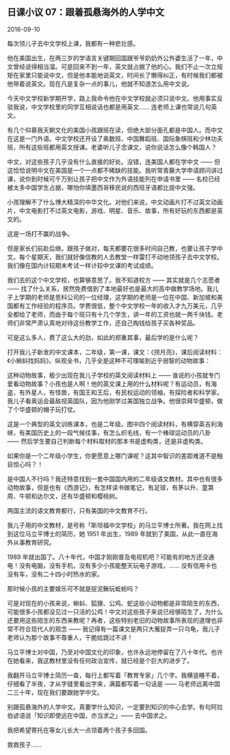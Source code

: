 ## 日课小议 07：跟着孤悬海外的人学中文

2016-09-10

每次领儿子去中文学校上课，我都有一种悲壮感。

他在美国出生，在两三岁的学语言关键期回国跟爷爷奶奶外公外婆生活了一年，中文曾经说得相当溜。可是回来不到一年，英文就占据了他的心。我们不止一次立规矩在家里只能说中文，但是他本能地说英文，时间长了懒得纠正，有时候我们都被他带着说英文。现在凡是复杂一点的事儿，他就不知道怎么用中文说。

今天中文学校新学期开学，路上我命令他在中文学校就必须只说中文。他用事实反驳我说，中文学校里的同学互相说话也都是用英文…… 连老师上课也常说几句英文。

有几个仰慕我天朝文化的美国小孩跟班在读，但绝大部分面孔都是中国人。而中文在这是一门外语。中文学校还开设了奥数班、中国舞蹈班、国际象棋班和少林功夫班，所有这些班都用英文授课。老婆听儿子念课文，说你说话怎么像个韩国人？

中文，对这些孩子几乎没有什么直接的好处。没错，连美国人都在学中文 —— 但这恰恰说明中文在美国是一个一点都不稀缺的技能。我听常青藤大学申请顾问讲过课，说你到时候可千万别让孩子把中文作为外语技能列在申请书里 —— 名校已经被太多中国学生占据，哪怕你填墨西哥移民说的西班牙语都比提中文强。

小孩理解不了什么博大精深的中华文化。对他们来说，中文动画片打不过英文动画片，中文电影打不过英文电影，游戏、明星、音乐、故事，所有好玩的东西都是英文的。

这是一场打不赢的战争。

但是家长们前赴后继。跟孩子做对，每天都要花很多时间自己教，也要让孩子学中文。每个星期天，我们就好像信教的人去教堂一样雷打不动地领孩子去中文学校。我们像在国内计较期末考试一样计较中文课的考试成绩。

我们去的这个中文学校，也算够意思了。我不知道校方 —— 其实就是几个志愿者 —— 找了什么关系，居然免费借到了本地最好也是最大的高中做教学场地。我儿子上学期的老师是思科公司的一位经理，这学期的老师是一位在中国、新加坡和美国都有工作经验的程序员。学费很低，整个中文学校一年的收入才九万美元，几乎全都给了老师，而由于每个班只有十几个学生，讲一年的工资也就一两千块钱。老师们非常严肃认真地对待这份教学工作，还自己掏钱给孩子买各种奖品。

可是这么多人，费了这么大的劲，如此的郑重其事，最后学的是什么呢？

打开我儿子新发的中文课本，二年级，第一课，课文：《捞月亮》，课后阅读材料：《小蝌蚪找妈妈》。纵观全书，几乎全是这种不可理喻到近乎弱智的动物故事：

这种动物故事，极少出现在我儿子学校的英文阅读材料上 —— 谁说的小孩就专门爱看动物故事？小孩也是人啊！他的英文课上用的什么材料呢？有运动员，有海盗，有外星人，有怪兽，有国王和王后，有民权运动的领袖，有探险者和科学家。我儿子看奥运会最敌视英国队，因为他刚学过美国独立战争。他很崇拜华盛顿，做了个华盛顿的帽子玩打仗。

这是一个典型的英文训练课本，也是二年级。图中四个阅读材料，有横穿英吉利海峡，有美国历史上的一段气候往事，有怎么织毛线，有一个棒球运动员的八卦 —— 然后学生要自己判断每个材料取材的那本书是虚构类，还是非虚构类。

如果你是一个二年级小学生，你更愿意上哪门课呢？这其中智识的差距难道不是触目惊心吗？！

是中国人不行吗？我还特意找到一套中国国内用的二年级语文教材。其中也有很多动物故事，但是也有《西游记》，有怎样读书做笔记，有足球，有茅以升、童第周、牛顿和达尔文，还有华盛顿和樱桃树。

两国主流的语文教育都行，只有美国的中文教育不行。

我儿子用的中文教材，是号称「斯坦福中文学校」的马立平博士所著。我在网上找到这位马立平博士的简历，她 1951 年出生，1989 年就到了美国，从此一直在海外从事教育研究。

1989 年就出国了。八十年代，中国才刚刚普及电视机吧？可能有的地方还没通电！没有电脑，没有手机，没有多少小孩能整天玩电子游戏，…… 没有信用卡也没有车，没有二十四小时热水的家。

那时候小孩的主要娱乐可不就是捉泥鳅玩蚯蚓吗？

可是对现在的小孩来说，蝌蚪、狐狸、公鸡、蛇这些小动物都是非常陌生的东西，可能很多小孩都没见过一只活的公鸡！中文对这些孩子来说已经够陌生了，为什么还要用这些陌生的东西来教呢？再者，这些特别老旧的动物故事所表现的道理也非常不符合现代人的观念 —— 我记得有一篇课文是两只大雁捉弄一只乌龟，我儿子老师认为那个故事不尊重人，干脆给跳过不讲！

马立平博士对中国，乃至对中国文化的印象，也许永远地停留在了八十年代。也许在她看来，我这教材里没有任何政治宣传，就已经是个巨大的进步了。

我翻开马立平博士简历一查，每行上都写着「教育专家」几个字。我横竖睡不着，仔细看了半夜，才从字缝里看出字来，满篇都写着一句话是 —— 马老师远离中国二三十年，现在我们要跟她学中文。

别跟孤悬海外的人学中文。真要学什么知识，一定要到知识的中心去学。有句阿拉伯谚语说「知识即使远在中国，亦当求之」—— 去中国求之。

我把希望寄托在等女儿长大一点领着两个孩子多回国。

救救孩子……

